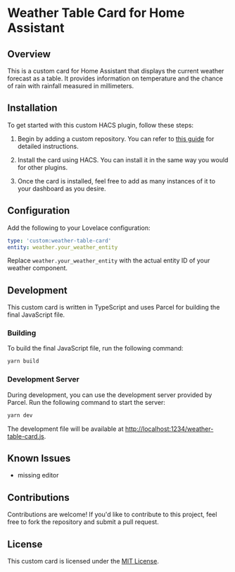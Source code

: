 # Weather Table Card for Home Assistant

## Overview

This is a custom card for Home Assistant that displays the current weather forecast as a table. It provides information on temperature and the chance of rain with rainfall measured in millimeters.

## Installation

To get started with this custom HACS plugin, follow these steps:

1. Begin by adding a custom repository. You can refer to [this guide](https://hacs.xyz/docs/faq/custom_repositories/) for detailed instructions.

2. Install the card using HACS. You can install it in the same way you would for other plugins.

3. Once the card is installed, feel free to add as many instances of it to your dashboard as you desire.

## Configuration

Add the following to your Lovelace configuration:

```yaml
type: 'custom:weather-table-card'
entity: weather.your_weather_entity
```

Replace `weather.your_weather_entity` with the actual entity ID of your weather component.

## Development

This custom card is written in TypeScript and uses Parcel for building the final JavaScript file.

### Building

To build the final JavaScript file, run the following command:

```bash
yarn build
```

### Development Server

During development, you can use the development server provided by Parcel. Run the following command to start the server:

```bash
yarn dev
```

The development file will be available at [http://localhost:1234/weather-table-card.js](http://localhost:1234/weather-table-card.js).

## Known Issues
- missing editor

## Contributions

Contributions are welcome! If you'd like to contribute to this project, feel free to fork the repository and submit a pull request.

## License

This custom card is licensed under the [MIT License](LICENSE).
